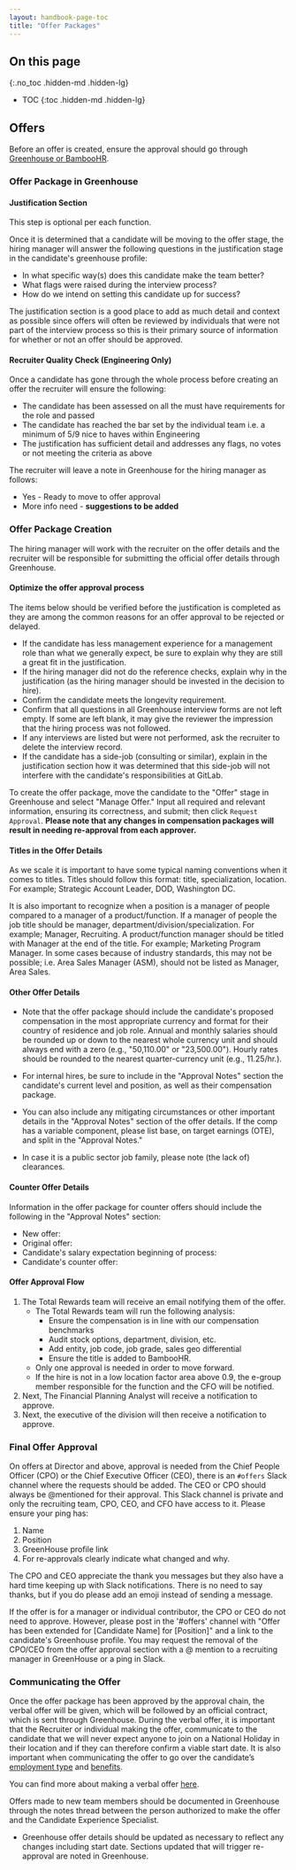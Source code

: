 ```yaml
---
layout: handbook-page-toc
title: "Offer Packages"
---
```


## On this page
{:.no_toc .hidden-md .hidden-lg}

- TOC
{:toc .hidden-md .hidden-lg}

## Offers

Before an offer is created, ensure the approval should go through [Greenhouse or BambooHR](/handbook/people-group/promotions-transfers/#bamboohr-or-greenhouse-process).

### Offer Package in Greenhouse

#### Justification Section

This step is optional per each function.

Once it is determined that a candidate will be moving to the offer stage, the hiring manager will answer the following questions in the justification stage in the candidate's greenhouse profile:
- In what specific way(s) does this candidate make the team better?
- What flags were raised during the interview process?
- How do we intend on setting this candidate up for success?

The justification section is a good place to add as much detail and context as possible since offers will often be reviewed by individuals that were not part of the interview process so this is their primary source of information for whether or not an offer should be approved.

#### Recruiter Quality Check (Engineering Only)

Once a candidate has gone through the whole process before creating an offer the recruiter will ensure the following:

- The candidate has been assessed on all the must have requirements for the role and passed
- The candidate has reached the bar set by the individual team i.e. a minimum of 5/9 nice to haves within Engineering
- The justification has sufficient detail and addresses any flags, no votes or not meeting the criteria as above

The recruiter will leave a note in Greenhouse for the hiring manager as follows:

- Yes - Ready to move to offer approval
- More info need - **suggestions to be added**

### Offer Package Creation

The hiring manager will work with the recruiter on the offer details and the recruiter will be responsible for submitting the official offer details through Greenhouse.

#### Optimize the offer approval process

The items below should be verified before the justification is completed as they are among the common reasons for an offer approval to be rejected or delayed.

* If the candidate has less management experience for a management role than what we generally expect, be sure to explain why they are still a great fit in the justification.
* If the hiring manager did not do the reference checks, explain why in the justification (as the hiring manager should be invested in the decision to hire).
* Confirm the candidate meets the longevity requirement.
* Confirm that all questions in all Greenhouse interview forms are not left empty. If some are left blank, it may give the reviewer the impression that the hiring process was not followed.
* If any interviews are listed but were not performed, ask the recruiter to delete the interview record.  
* If the candidate has a side-job (consulting or similar), explain in the justification section how it was determined that this side-job will not interfere with the candidate's responsibilities at GitLab.

To create the offer package, move the candidate to the "Offer" stage in Greenhouse and select "Manage Offer." Input all required and relevant information, ensuring its correctness, and submit; then click `Request Approval`. **Please note that any changes in compensation packages will result in needing re-approval from each approver.**

#### Titles in the Offer Details

As we scale it is important to have some typical naming conventions when it comes to titles. Titles should follow this format: title, specialization, location. For example; Strategic Account Leader, DOD, Washington DC.

It is also important to recognize when a position is a manager of people compared to a manager of a product/function. If a manager of people the job title should be manager, department/division/specialization. For example; Manager, Recruiting. A product/function manager should be titled with Manager at the end of the title. For example; Marketing Program Manager. In some cases because of industry standards, this may not be possible; i.e. Area Sales Manager (ASM), should not be listed as Manager, Area Sales.

#### Other Offer Details

   - Note that the offer package should include the candidate's proposed compensation in the most appropriate currency and format for their country of residence and job role. Annual and monthly salaries should be rounded up or down to the nearest whole currency unit and should always end with a zero (e.g., "50,110.00" or "23,500.00"). Hourly rates should be rounded to the nearest quarter-currency unit (e.g., 11.25/hr.).

   - For internal hires, be sure to include in the "Approval Notes" section the candidate's current level and position, as well as their compensation package.

   - You can also include any mitigating circumstances or other important details in the "Approval Notes" section of the offer details. If the comp has a variable component, please list base, on target earnings (OTE), and split in the "Approval Notes."

   - In case it is a public sector job family, please note (the lack of) clearances.

#### Counter Offer Details

Information in the offer package for counter offers should include the following in the "Approval Notes" section:

   - New offer:
   - Original offer:
   - Candidate's salary expectation beginning of process:
   - Candidate's counter offer:

#### Offer Approval Flow

1. The Total Rewards team will receive an email notifying them of the offer.
   * The Total Rewards team will run the following analysis: 
     * Ensure the compensation is in line with our compensation benchmarks
     * Audit stock options, department, division, etc. 
     * Add entity, job code, job grade, sales geo differential 
     * Ensure the title is added to BambooHR. 
   * Only one approval is needed in order to move forward.
   * If the hire is not in a low location factor area above 0.9, the e-group member responsible for the function and the CFO will be notified.
1. Next, The Financial Planning Analyst will receive a notification to approve.
1. Next, the executive of the division will then receive a notification to approve.

### Final Offer Approval

On offers at Director and above, approval is needed from the Chief People Officer (CPO) or the Chief Executive Officer (CEO), there is an `#offers` Slack channel where the requests should be added. The CEO or CPO should always be @mentioned for their approval. This Slack channel is private and only the recruiting team, CPO, CEO, and CFO have access to it. Please ensure your ping has:

1. Name
1. Position
1. GreenHouse profile link
1. For re-approvals clearly indicate what changed and why.

The CPO and CEO appreciate the thank you messages but they also have a hard time keeping up with Slack notifications. There is no need to say thanks, but if you do please add an emoji instead of sending a message.

If the offer is for a manager or individual contributor, the CPO or CEO do not need to approve.  However, please post in the '#offers' channel with "Offer has been extended for [Candidate Name] for [Position]" and a link to the candidate's Greenhouse profile. You may request the removal of the CPO/CEO from the offer approval section with a @ mention to a recruiting manager in GreenHouse or a ping in Slack.

### Communicating the Offer

Once the offer package has been approved by the approval chain, the verbal offer will be given, which will be followed by an official contract, which is sent through Greenhouse. During the verbal offer, it is important that the Recruiter or individual making the offer, communicate to the candidate that we will never expect anyone to join on a National Holiday in their location and if they can therefore confirm a viable start date. It is also important when communicating the offer to go over the candidate’s [employment type](/handbook/people-group/contracts-and-international-expansion/#team-member-types-at-gitlab) and [benefits](/handbook/total-rewards/benefits/). 

You can find more about making a verbal offer [here](/handbook/hiring/recruiting-framework/req-overview/#step-11-verbal-offer). 

Offers made to new team members should be documented in Greenhouse through the notes thread between the person authorized to make the offer and the Candidate Experience Specialist.

   -  Greenhouse offer details should be updated as necessary to reflect any changes including start date. Sections updated that will trigger re-approval are noted in Greenhouse.
